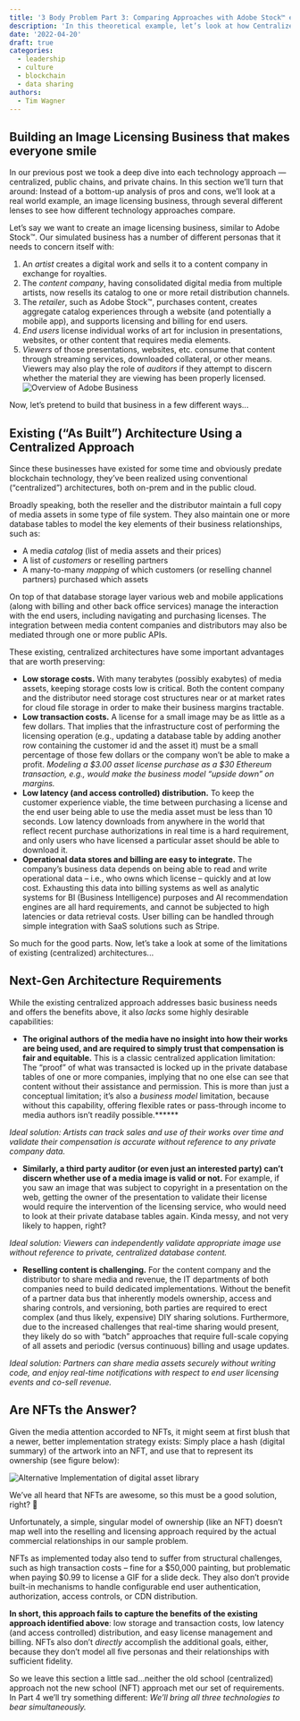 ```yaml
---
title: '3 Body Problem Part 3: Comparing Approaches with Adobe Stock™️ example'
description: 'In this theoretical example, let’s look at how Centralized IT and NFTs may solve for tracking Adobe Stock licenses.'
date: '2022-04-20'
draft: true
categories:
  - leadership
  - culture
  - blockchain
  - data sharing
authors:
  - Tim Wagner
---
```


## Building an Image Licensing Business that makes everyone smile ## 

In our previous post we took a deep dive into each technology approach — centralized, public chains, and private chains. In this section we’ll turn that around: Instead of a bottom-up analysis of pros and cons, we’ll look at a real world example, an image licensing business, through several different lenses to see how different technology approaches compare.

Let’s say we want to create an image licensing business, similar to Adobe Stock™. Our simulated business has a number of different personas that it needs to concern itself with:

1. An *artist* creates a digital work and sells it to a content company in exchange for royalties.
2. The *content company*, having consolidated digital media from multiple artists, now resells its catalog to one or more retail distribution channels.
3. The *retailer*, such as Adobe Stock™, purchases content, creates aggregate catalog experiences through a website (and potentially a mobile app), and supports licensing and billing for end users.
4. *End users* license individual works of art for inclusion in presentations, websites, or other content that requires media elements.
5. *Viewers* of those presentations, websites, etc. consume that content through streaming services, downloaded collateral, or other means. Viewers may also play the role of *auditors* if they attempt to discern whether the material they are viewing has been properly licensed.
![Overview of Adobe Business](https://d24nhiikxn5jns.cloudfront.net/optimized/user-images.githubusercontent.com..98492452..163490166-92a36ca6-bf0c-4226-8bad-c50d22037679.png)

Now, let’s pretend to build that business in a few different ways...

## Existing (“As Built”) Architecture Using a Centralized Approach

Since these businesses have existed for some time and obviously predate blockchain technology, they’ve been realized using conventional (“centralized”) architectures, both on-prem and in the public cloud. 

Broadly speaking, both the reseller and the distributor maintain a full copy of media assets in some type of file system. They also maintain one or more database tables to model the key elements of their business relationships, such as:

- A media *catalog* (list of media assets and their prices)
- A list of *customers* or reselling partners
- A many-to-many *mapping* of which customers (or reselling channel partners) purchased which assets

On top of that database storage layer various web and mobile applications (along with billing and other back office services) manage the interaction with the end users, including navigating and purchasing licenses. The integration between media content companies and distributors may also be mediated through one or more public APIs.

These existing, centralized architectures have some important advantages that are worth preserving:

- **Low storage costs.** With many terabytes (possibly exabytes) of media assets, keeping storage costs low is critical. Both the content company and the distributor need storage cost structures near or at market rates for cloud file storage in order to make their business margins tractable.
- **Low transaction costs.** A license for a small image may be as little as a few dollars. That implies that the infrastructure cost of performing the licensing operation (e.g., updating a database table by adding another row containing the customer id and the asset it) must be a small percentage of those few dollars or the company won’t be able to make a profit. *Modeling a $3.00 asset license purchase as a $30 Ethereum transaction, e.g., would make the business model “upside down” on margins.*
- **Low latency (and access controlled) distribution.** To keep the customer experience viable, the time between purchasing a license and the end user being able to use the media asset must be less than 10 seconds. Low latency downloads from anywhere in the world that reflect recent purchase authorizations in real time is a hard requirement, and only users who have licensed a particular asset should be able to download it.
- **Operational data stores and billing are easy to integrate.** The company’s business data depends on being able to read and write operational data – i.e., who owns which license – quickly and at low cost. Exhausting this data into billing systems as well as analytic systems for BI (Business Intelligence) purposes and AI recommendation engines are all hard requirements, and cannot be subjected to high latencies or data retrieval costs. User billing can be handled through simple integration with SaaS solutions such as Stripe.

So much for the good parts. Now, let’s take a look at some of the limitations of existing (centralized) architectures...

## Next-Gen Architecture Requirements

While the existing centralized approach addresses basic business needs and offers the benefits above, it also *lacks* some highly desirable capabilities:

- **The original authors of the media have no insight into how their works are being used, and are required to simply trust that compensation is fair and equitable.** This is a classic centralized application limitation: The “proof” of what was transacted is locked up in the private database tables of one or more companies, implying that no one else can see that content without their assistance and permission. This is more than just a conceptual limitation; it’s also a *business model* limitation, because without this capability, offering flexible rates or pass-through income to media authors isn’t readily possible.******

*Ideal solution: Artists can track sales and use of their works over time and validate their compensation is accurate without reference to any private company data.*

- **Similarly, a third party auditor (or even just an interested party) can’t discern whether use of a media image is valid or not.** For example, if you saw an image that was subject to copyright in a presentation on the web, getting the owner of the presentation to validate their license would require the intervention of the licensing service, who would need to look at their private database tables again. Kinda messy, and not very likely to happen, right?

*Ideal solution: Viewers can independently validate appropriate image use without reference to private, centralized database content.*

- **Reselling content is challenging.** For the content company and the distributor to share media and revenue, the IT departments of both companies need to build dedicated implementations. Without the benefit of a partner data bus that inherently models ownership, access and sharing controls, and versioning, both parties are required to erect complex (and thus likely, expensive) DIY sharing solutions. Furthermore, due to the increased challenges that real-time sharing would present, they likely do so with “batch” approaches that require full-scale copying of all assets and periodic (versus continuous) billing and usage updates.

*Ideal solution: Partners can share media assets securely without writing code, and enjoy real-time notifications with respect to end user licensing events and co-sell revenue.*

## Are NFTs the Answer?

Given the media attention accorded to NFTs, it might seem at first blush that a newer, better implementation strategy exists: Simply place a hash (digital summary) of the artwork into an NFT, and use that to represent its ownership (see figure below):

![Alternative Implementation of digital asset library](https://d24nhiikxn5jns.cloudfront.net/optimized/user-images.githubusercontent.com..98492452..163490293-d0544556-8add-4217-b21e-6aa2055992ca.png)

We’ve all heard that NFTs are awesome, so this must be a good solution, right? 🙂

Unfortunately, a simple, singular model of ownership (like an NFT) doesn’t map well into the reselling and licensing approach required by the actual commercial relationships in our sample problem.

NFTs as implemented today also tend to suffer from structural challenges, such as high transaction costs – fine for a $50,000 painting, but problematic when paying $0.99 to license a GIF for a slide deck. They also don’t provide built-in mechanisms to handle configurable end user authentication, authorization, access controls, or CDN distribution. 

**In short, this approach fails to capture the benefits of the existing approach identified above**: low storage and transaction costs, low latency (and access controlled) distribution, and easy license management and billing. NFTs also don’t *directly* accomplish the additional goals, either, because they don’t model all five personas and their relationships with sufficient fidelity.

So we leave this section a little sad...neither the old school (centralized) approach not the new school (NFT) approach met our set of requirements. In Part 4 we’ll try something different: *We’ll bring all three technologies to bear simultaneously.*

